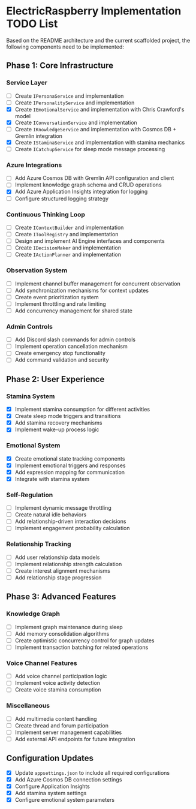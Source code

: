 # ElectricRaspberry Implementation TODO List

Based on the README architecture and the current scaffolded project, the following components need to be implemented:

## Phase 1: Core Infrastructure

### Service Layer
- [ ] Create `IPersonaService` and implementation
- [ ] Create `IPersonalityService` and implementation
- [x] Create `IEmotionalService` and implementation with Chris Crawford's model
- [x] Create `IConversationService` and implementation
- [ ] Create `IKnowledgeService` and implementation with Cosmos DB + Gremlin integration
- [x] Create `IStaminaService` and implementation with stamina mechanics
- [ ] Create `ICatchupService` for sleep mode message processing

### Azure Integrations
- [ ] Add Azure Cosmos DB with Gremlin API configuration and client
- [ ] Implement knowledge graph schema and CRUD operations
- [x] Add Azure Application Insights integration for logging
- [ ] Configure structured logging strategy

### Continuous Thinking Loop
- [ ] Create `IContextBuilder` and implementation
- [ ] Create `IToolRegistry` and implementation
- [ ] Design and implement AI Engine interfaces and components
- [ ] Create `IDecisionMaker` and implementation
- [ ] Create `IActionPlanner` and implementation

### Observation System
- [ ] Implement channel buffer management for concurrent observation
- [ ] Add synchronization mechanisms for context updates
- [ ] Create event prioritization system
- [ ] Implement throttling and rate limiting
- [ ] Add concurrency management for shared state

### Admin Controls
- [ ] Add Discord slash commands for admin controls
- [ ] Implement operation cancellation mechanism
- [ ] Create emergency stop functionality
- [ ] Add command validation and security

## Phase 2: User Experience

### Stamina System
- [x] Implement stamina consumption for different activities
- [x] Create sleep mode triggers and transitions
- [x] Add stamina recovery mechanisms
- [x] Implement wake-up process logic

### Emotional System
- [x] Create emotional state tracking components
- [x] Implement emotional triggers and responses
- [x] Add expression mapping for communication
- [x] Integrate with stamina system

### Self-Regulation
- [ ] Implement dynamic message throttling
- [ ] Create natural idle behaviors
- [ ] Add relationship-driven interaction decisions
- [ ] Implement engagement probability calculation

### Relationship Tracking
- [ ] Add user relationship data models
- [ ] Implement relationship strength calculation
- [ ] Create interest alignment mechanisms
- [ ] Add relationship stage progression

## Phase 3: Advanced Features

### Knowledge Graph
- [ ] Implement graph maintenance during sleep
- [ ] Add memory consolidation algorithms
- [ ] Create optimistic concurrency control for graph updates
- [ ] Implement transaction batching for related operations

### Voice Channel Features
- [ ] Add voice channel participation logic
- [ ] Implement voice activity detection
- [ ] Create voice stamina consumption

### Miscellaneous
- [ ] Add multimedia content handling
- [ ] Create thread and forum participation
- [ ] Implement server management capabilities
- [ ] Add external API endpoints for future integration

## Configuration Updates
- [x] Update `appsettings.json` to include all required configurations
- [x] Add Azure Cosmos DB connection settings
- [x] Configure Application Insights
- [x] Add stamina system settings
- [x] Configure emotional system parameters
